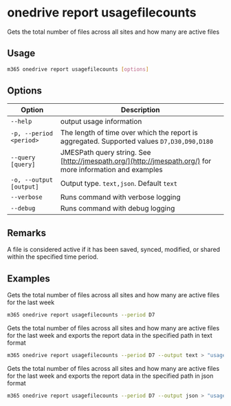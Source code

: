 # onedrive report usagefilecounts

Gets the total number of files across all sites and how many are active files

## Usage

```sh
m365 onedrive report usagefilecounts [options]
```

## Options

Option|Description
------|-----------
`--help`|output usage information
`-p, --period <period>`|The length of time over which the report is aggregated. Supported values `D7,D30,D90,D180`
`--query [query]`|JMESPath query string. See [http://jmespath.org/](http://jmespath.org/) for more information and examples
`-o, --output [output]`|Output type. `text,json`. Default `text`
`--verbose`|Runs command with verbose logging
`--debug`|Runs command with debug logging

## Remarks

A file is considered active if it has been saved, synced, modified, or shared within the specified time period.

## Examples

Gets the total number of files across all sites and how many are active files for the last week

```sh
m365 onedrive report usagefilecounts --period D7
```

Gets the total number of files across all sites and how many are active files for the last week and exports the report data in the specified path in text format

```sh
m365 onedrive report usagefilecounts --period D7 --output text > "usagefilecounts.txt"
```

Gets the total number of files across all sites and how many are active files for the last week and exports the report data in the specified path in json format

```sh
m365 onedrive report usagefilecounts --period D7 --output json > "usagefilecounts.json"
```
